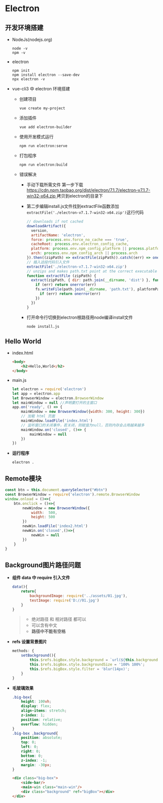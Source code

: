 # Electron

## 开发环境搭建

- NodeJs(nodejs.org)

  ```
  node -v
  npm -v
  ```

- electron

  ```
  npm init
  npm install electron --save-dev
  npx electron -v
  ```
  
- vue-cli3 中 electron 环境搭建

  - 创建项目

    ```
    vue create my-project
    ```

  - 添加插件

    ```
    vue add electron-builder
    ```

  - 使用开发模式运行

    ```
    npm run electron:serve
    ```

  - 打包程序

    ```
    npm run electron:build
    ```
    
  - 错误解决
  
    - 手动下载所需文件
      第一步下载 [https://cdn.npm.taobao.org/dist/electron/7.1.7/electron-v7.1.7-win32-x64.zip ](https://cdn.npm.taobao.org/dist/electron/7.1.7/electron-v7.1.7-win32-x64.zip)拷贝到electron的目录下
  
    - 第二步编辑install.js文件找到extractFile函数添加`extractFile('./electron-v7.1.7-win32-x64.zip')`这行代码
  
      ```js
      // downloads if not cached
      downloadArtifact({
        version,
        artifactName: 'electron',
        force: process.env.force_no_cache === 'true',
        cacheRoot: process.env.electron_config_cache,
        platform: process.env.npm_config_platform || process.platform,
        arch: process.env.npm_config_arch || process.arch
      }).then((zipPath) => extractFile(zipPath)).catch((err) => onerror(err))
      // 插入这段代码引入文件
      extractFile('./electron-v7.1.7-win32-x64.zip')
      // unzips and makes path.txt point at the correct executable
      function extractFile (zipPath) {
        extract(zipPath, { dir: path.join(__dirname, 'dist') }, function (err) {
          if (err) return onerror(err)
          fs.writeFile(path.join(__dirname, 'path.txt'), platformPath, function (err) {
            if (err) return onerror(err)
          })
        })
      }
      
      ```
  
    - 打开命令行切换到electron根路径用node编译install文件
  
      ```
      node install.js
      ```

## Hello World

- index.html

  ```html
  <body>
      <h2>Hello,World</h2>
  </body>
  ```

- main.js

  ```js
  let electron = require('electron')
  let app = electron.app
  let BrowserWindow = electron.BrowserWindow
  let mainWindow = null //声明要打开的主窗口
  app.on('ready', () => {
      mainWindow = new BrowserWindow({width: 300, height: 300})
      // 加载 html 页面
      mainWindow.loadFile('index.html')
      // 监听窗口的关闭事件，若关闭，则赋值为null，否则内存会占用越来越多
      mainWindow.on('closed', ()=> {
          mainWindow = null
      })
  })
  ```

- **运行程序**

  ```
  electron .
  ```

## Remote模块

```js
const btn = this.document.querySelector("#btn")
const BrowserWindow = require('electron').remote.BrowserWindow
window.onload = ()=>{
	btn.onclick = ()=>{
        newWindow = new BrowserWindow({
            width:  500,
            height: 500
        })
        newWin.loadFile('index2.html')
        newWin.on('closed',()=>{
            newWin = null
        })
    }
}
```

## Background图片路径问题

- **组件 data 中 require 引入文件**

  ```js
  data(){
      return{
          backgroundImage: require('../assets/01.jpg'),
          testImage: require('D://01.jpg')
      }
  }
  ```

  > - 绝对路径 和 相对路径 都可以
  > - 可以含有中文
  > - **路径中不能有空格**

- **refs 设置背景图片**

  ```js
  methods: {
      setBackground(){
          this.$refs.bigBox.style.background = `url(${this.backgroundImage}) no-repeat`;
          this.$refs.bigBox.style.backgroundSize = '100% 100%';
          this.$refs.bigBox.style.filter = 'blur(14px)';
      }
  }
  ```

- **毛玻璃效果**

  ```css
  .big-box{
      height: 100vh;
      display: flex;
      align-items: stretch;
      z-index: 1;
      position: relative;
      overflow: hidden;
  }
  .big-box .background{
      position: absolute;
      top: 0;
      left: 0;
      right: 0;
      bottom: 0;
      z-index: -1;
      margin: -30px;
  }
  ```

  ```html
  <div class="big-box">
      <side-bar/>
      <main-win class="main-win"/>
      <div class="background" ref="bigBox"></div>
  </div>
  ```

  

